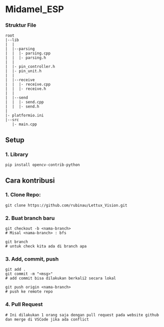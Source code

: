 # Midamel_ESP
### Struktur File
```
root
|--lib
|  |
|  |--parsing
|  |  |- parsing.cpp
|  |  |- parsing.h
|  |
|  |- pin_controller.h
|  |- pin_unit.h
|  |
|  |--receive
|  |  |- receive.cpp
|  |  |- receive.h
|  |
|  |--send
|  |  |- send.cpp
|  |  |- send.h
|
|- platformio.ini
|--src
   |- main.cpp
```
## Setup
### 1. Library
```
pip install opencv-contrib-python
```
## Cara kontribusi
### 1. Clone Repo:
```
git clone https://github.com/rubinau/Lettux_Vision.git
```

### 2. Buat branch baru
```
git checkout -b <nama-branch>
# Misal <nama-branch> : bfs

git branch
# untuk check kita ada di branch apa
```
### 3. Add, commit, push
```
git add .
git commit -m "<msg>"
# add commit bisa dilakukan berkali2 secara lokal

git push origin <nama-branch>
# push ke remote repo
```
### 4. Pull Request
```
# Ini dilakukan 1 orang saja dengan pull request pada website github dan merge di VSCode jika ada conflict
```